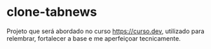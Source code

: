 # clone-tabnews
Projeto que será abordado no curso https://curso.dev, utilizado para relembrar, fortalecer a base e me aperfeiçoar tecnicamente.
